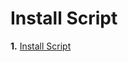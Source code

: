 # Install Script

**1.** [Install Script](https://github.com/Jony0101/Shizoval-1.0.2/raw/main/Files/shizoval.user.jddds)
